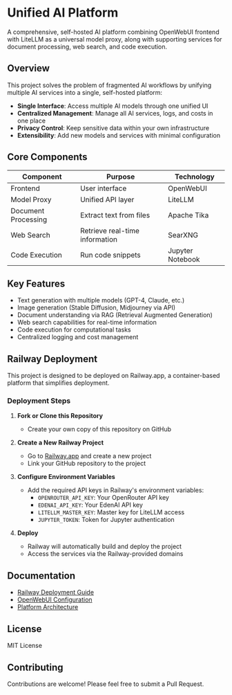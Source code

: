 # Unified AI Platform

A comprehensive, self-hosted AI platform combining OpenWebUI frontend with LiteLLM as a universal model proxy, along with supporting services for document processing, web search, and code execution.

## Overview

This project solves the problem of fragmented AI workflows by unifying multiple AI services into a single, self-hosted platform:

- **Single Interface**: Access multiple AI models through one unified UI
- **Centralized Management**: Manage all AI services, logs, and costs in one place
- **Privacy Control**: Keep sensitive data within your own infrastructure 
- **Extensibility**: Add new models and services with minimal configuration

## Core Components

| Component | Purpose | Technology |
|-----------|---------|------------|
| Frontend | User interface | OpenWebUI |
| Model Proxy | Unified API layer | LiteLLM |
| Document Processing | Extract text from files | Apache Tika |
| Web Search | Retrieve real-time information | SearXNG |
| Code Execution | Run code snippets | Jupyter Notebook |

## Key Features

- Text generation with multiple models (GPT-4, Claude, etc.)
- Image generation (Stable Diffusion, Midjourney via API)
- Document understanding via RAG (Retrieval Augmented Generation)
- Web search capabilities for real-time information
- Code execution for computational tasks
- Centralized logging and cost management

## Railway Deployment

This project is designed to be deployed on Railway.app, a container-based platform that simplifies deployment.

### Deployment Steps

1. **Fork or Clone this Repository**
   - Create your own copy of this repository on GitHub

2. **Create a New Railway Project**
   - Go to [Railway.app](https://railway.app) and create a new project
   - Link your GitHub repository to the project

3. **Configure Environment Variables**
   - Add the required API keys in Railway's environment variables:
     - `OPENROUTER_API_KEY`: Your OpenRouter API key
     - `EDENAI_API_KEY`: Your EdenAI API key
     - `LITELLM_MASTER_KEY`: Master key for LiteLLM access
     - `JUPYTER_TOKEN`: Token for Jupyter authentication

4. **Deploy**
   - Railway will automatically build and deploy the project
   - Access the services via the Railway-provided domains

## Documentation

- [Railway Deployment Guide](docs/railway-deployment-guide.md)
- [OpenWebUI Configuration](docs/openwebui-configuration.md)
- [Platform Architecture](docs/unified-platform-architecture.md)

## License

MIT License

## Contributing

Contributions are welcome! Please feel free to submit a Pull Request. 
